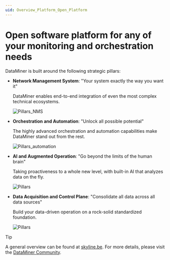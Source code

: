 ```yaml
---
uid: Overview_Platform_Open_Platform
---
```


# Open software platform for any of your monitoring and orchestration needs

DataMiner is built around the following strategic pillars:

- **Network Management System**: "Your system exactly the way you want it"

  DataMiner enables end-to-end integration of even the most complex technical ecosystems.

  ![Pillars_NMS](~/dataminer/images/DA_pillars_NMS.jpg)

- **Orchestration and Automation**: "Unlock all possible potential"

  The highly advanced orchestration and automation capabilities make DataMiner stand out from the rest.

  ![Pillars_automation](~/dataminer/images/DA_pillars_automation.jpg)

- **AI and Augmented Operation**: "Go beyond the limits of the human brain"

  Taking proactiveness to a whole new level, with built-in AI that analyzes data on the fly.

  ![Pillars](~/dataminer/images/DA_pillars_AI.jpg)

- **Data Acquisition and Control Plane**: "Consolidate all data across all data sources"
  
  Build your data-driven operation on a rock-solid standardized foundation.

  ![Pillars](~/dataminer/images/DA_pillars_controlplane.jpg)

> [!TIP]
> A general overview can be found at [skyline.be](https://skyline.be). For more details, please visit the [DataMiner Community](https://community.dataminer.services).
